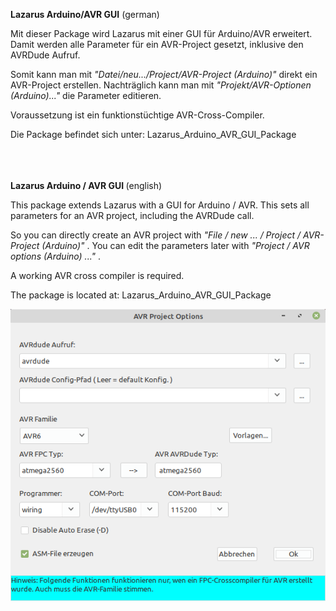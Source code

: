 
<b>Lazarus Arduino/AVR GUI</b> (german)

Mit dieser Package wird Lazarus mit einer GUI für Arduino/AVR erweitert.
Damit werden alle Parameter für ein AVR-Project gesetzt, inklusive den AVRDude Aufruf.

Somit kann man mit <i>"Datei/neu.../Project/AVR-Project (Arduino)"</i> direkt ein AVR-Project erstellen.
Nachträglich kann man mit <i>"Projekt/AVR-Optionen (Arduino)..."</i> die Parameter editieren.

Voraussetzung ist ein funktionstüchtige AVR-Cross-Compiler.

Die Package befindet sich unter: Lazarus_Arduino_AVR_GUI_Package


<br><br><br>
<b> Lazarus Arduino / AVR GUI </b> (english)

This package extends Lazarus with a GUI for Arduino / AVR.
This sets all parameters for an AVR project, including the AVRDude call.

So you can directly create an AVR project with <i> "File / new ... / Project / AVR-Project (Arduino)" </i>.
You can edit the parameters later with <i> "Project / AVR options (Arduino) ..." </i>.

A working AVR cross compiler is required.

The package is located at: Lazarus_Arduino_AVR_GUI_Package

<img src="avr_package.png">

